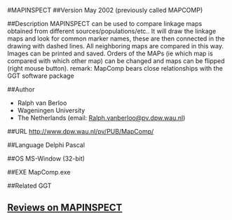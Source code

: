 #MAPINSPECT
##Version
May 2002 (previously called MAPCOMP)

##Description
MAPINSPECT can be used to compare linkage maps obtained from different sources/populations/etc.. It will draw the linkage maps and look for common marker names, these are then connected in the drawing with dashed lines. All neighboring maps are compared in this way. Images can be printed and saved. Orders of the MAPs (ie which map is compared with which other map) can be changed and maps can be flipped (right mouse button). remark: MapComp bears close relationships with the GGT software package

##Author
* Ralph van Berloo
* Wageningen University
* The Netherlands (email: Ralph.vanberloo@pv.dpw.wau.nl)

##URL
http://www.dpw.wau.nl/pv/PUB/MapComp/

##Language
Delphi Pascal

##OS
MS-Window (32-bit)

##EXE
MapComp.exe

##Related
GGT


## [Reviews on MAPINSPECT](https://github.com/gaow/genetic-analysis-software/issues/305)